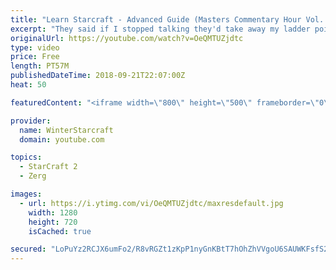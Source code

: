 ```yaml
---
title: "Learn Starcraft - Advanced Guide (Masters Commentary Hour Vol. 1)"
excerpt: "They said if I stopped talking they'd take away my ladder points. Next one I upload will have more terran/toss blame RNGesus."
originalUrl: https://youtube.com/watch?v=OeQMTUZjdtc
type: video
price: Free
length: PT57M
publishedDateTime: 2018-09-21T22:07:00Z
heat: 50

featuredContent: "<iframe width=\"800\" height=\"500\" frameborder=\"0\" src=\"https://www.youtube.com/embed/OeQMTUZjdtc\" allow=\"accelerometer; autoplay; encrypted-media; gyroscope; picture-in-picture\" allowfullscreen></iframe>"

provider:
  name: WinterStarcraft
  domain: youtube.com

topics:
  - StarCraft 2
  - Zerg

images:
  - url: https://i.ytimg.com/vi/OeQMTUZjdtc/maxresdefault.jpg
    width: 1280
    height: 720
    isCached: true

secured: "LoPuYz2RCJX6umFo2/R8vRGZt1zKpP1nyGnKBtT7hOhZhVVgoU6SAUWKFsfS25TFnamdLAXlPHzD65b4fqXekEK2Ov8Q1ytOyG/IPBdxWIT8uLZKStM9prxiF+fQk/kjvul6JzmG/DlPb9wolMOVLnk7GdCJh9BqwGlsTxtdFxeN0kVgdqlnqrv5fXQqSC/Rqjq78ah4HxN3SpE3NVFGlsSDc3uZXtw3c67Pz6Ikyj0YY7hHASFnvYGcDzE9dnzOSj/n6L/YWQe3i+vQ6aT/XE6pJ0UVv7B3U43R77p0FeWUIbq7PU4jGlsNx+zzbNNhJIN+XSyHDEm3nwyE3fhBSIfIr6h4WL8RgILq4PtmGxiZSZBChq8/t/o89M6KfcCtot2DIvEXMjVkQC+pLchSM8NaB5w2lf9LIe3iVD6OCy8=;ZswrBOkTLL+vuRdO1aBVsw=="
---
```


